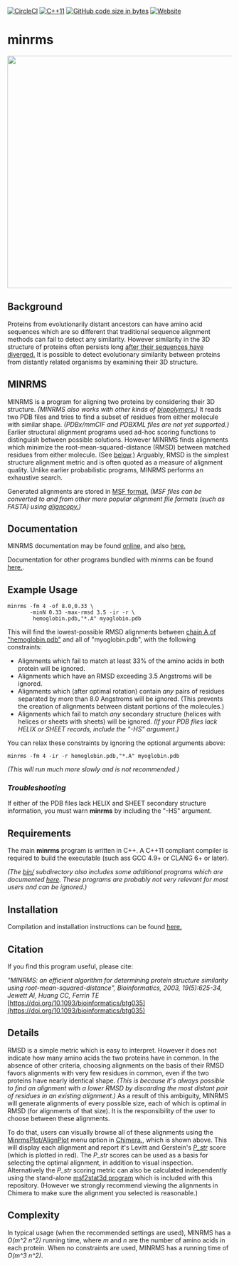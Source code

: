 [![CircleCI](https://img.shields.io/circleci/build/github/RBVI/minrms/main)](https://circleci.com/gh/RBVI/minrms)
[![C++11](https://img.shields.io/badge/C%2B%2B-11-blue.svg)](https://isocpp.org/std/the-standard)
[![GitHub code size in bytes](https://img.shields.io/github/languages/code-size/RBVI/minrms)]()
[![Website](https://img.shields.io/website?down_color=orange&down_message=moltemplate.org%20offline&up_color=green&up_message=online&url=https%3A%2F%2Fwww.cgl.ucsf.edu%2FResearch%2Fminrms)](http://www.cgl.ucsf.edu/Research/minrms)


minrms
===========
<a href="http://www.cgl.ucsf.edu/Research/minrms">
<img src="https://www.rbvi.ucsf.edu/Research/projects/minrms/minrms.jpg" height=521>
</a>


## Background

Proteins from evolutionarily distant ancestors can have amino acid sequences
which are so different that traditional sequence alignment methods can
fail to detect any similarity.
However similarity in the 3D structure of proteins often persists long
[after their sequences have diverged.](https://doi.org/10.1006/jmbi.1993.1489)
It is possible to detect evolutionary similarity between proteins from
distantly related organisms by examining their 3D structure.


## MINRMS

MINRMS is a program for aligning two proteins
by considering their 3D structure.
*(MINRMS also works with other kinds of
[biopolymers.](./doc/doc_nucleic_acids.md))*
It reads two PDB files and tries to find a subset
of residues from either molecule with similar shape.
*(PDBx/mmCIF and PDBXML files are not yet supported.)*
Earlier structural alignment programs used ad-hoc scoring
functions to distinguish between possible solutions.
However MINRMS finds alignments which minimize the
root-mean-squared-distance (RMSD) between matched residues from either molecule.
(See [below](#Details).)
Arguably, RMSD is the simplest structure alignment metric
and is often quoted as a measure of alignment quality.
Unlike earlier probabilistic programs, MINRMS performs an exhaustive search.

Generated alignments are stored in
[MSF format.](http://rothlab.ucdavis.edu/genhelp/chapter_2_using_sequences.html#_Specifying_RSF_Files)
*(MSF files can be converted to and from other
 more popular alignment file formats (such as FASTA) using
[aligncopy.](http://emboss.sourceforge.net/apps/cvs/emboss/apps/aligncopy.html))*



## Documentation

MINRMS documentation may be found
[online](http://www.cgl.ucsf.edu/Research/minrms/),
and also
[here.](doc/doc_minrms_html/minrms.html)

Documentation for other programs bundled with minrms can be found
[here.](./doc).


## Example Usage

```
minrms -fm 4 -of 8.0,0.33 \
       -minN 0.33 -max-rmsd 3.5 -ir -r \
        hemoglobin.pdb,"*.A" myoglobin.pdb
```

This will find the lowest-possible RMSD alignments between
[chain A of "hemoglobin.pdb"](./doc/doc_pdb_select.md#Examples-of-selection-syntax)
and all of "myoglobin.pdb", with the following constraints:

- Alignments which fail to match at least 33% of the amino acids in both
  protein will be ignored.
- Alignments which have an RMSD exceeding 3.5 Angstroms will be ignored.
- Alignments which (after optimal rotation)
  contain *any* pairs of residues separated by more than
  8.0 Angstroms will be ignored.  (This prevents the creation of
  alignments between distant portions of the molecules.)
- Alignments which fail to match *any* secondary structure
  (helices with helices or sheets with sheets) will be ignored.
  *(If your PDB files lack HELIX or SHEET records, include the "-HS" argument.)*

You can relax these constraints by ignoring the optional arguments above:
```
minrms -fm 4 -ir -r hemoglobin.pdb,"*.A" myoglobin.pdb
```
*(This will run much more slowly and is not recommended.)*


### *Troubleshooting*

If either of the PDB files lack HELIX and SHEET secondary structure
information, you must warn **minrms** by including the "-HS" argument.


## Requirements

The main **minrms** program is written in C++.
A C++11 compliant compiler is required to build the executable
(such ass GCC 4.9+ or CLANG 6+ or later).

*(The [bin/](./bin/) subdirectory also includes some additional programs
which are documented [here](./doc/).  These programs are probably
not very relevant for most users and can be ignored.)*


## Installation

Compilation and installation instructions can be found
[here.](INSTALL.md)


## Citation

If you find this program useful, please cite:

*"MINRMS: an efficient algorithm for determining protein structure similarity using root-mean-squared-distance", Bioinformatics, 2003, 19(5):625-34, Jewett AI, Huang CC, Ferrin TE*
[https://doi.org/10.1093/bioinformatics/btg035](https://doi.org/10.1093/bioinformatics/btg035)


## Details

RMSD is a simple metric which is easy to interpret.  However it does
not indicate how many amino acids the two proteins have in common.
In the absence of other criteria, choosing alignments on the basis of their
RMSD favors alignments with very few residues in common,
even if the two proteins have nearly identical shape.
*(This is because it's always possible to find an alignment with a lower RMSD
by discarding the most distant pair of residues in an existing alignment.)*
As a result of this ambiguity,
MINRMS will generate alignments of every possible size,
each of which is optimal in RMSD (for alignments of that size).
It is the responsibility of the user to choose between these alignments.

To do that, users can visually browse all of these alignments using the
[MinrmsPlot/AlignPlot](https://www.cgl.ucsf.edu/chimera/docs/ContributedSoftware/minrmsplot/minrmsplot.html)
menu option in
[Chimera.](https://www.cgl.ucsf.edu/chimera),
which is shown above.
This will display each alignment and report it's Levitt and Gerstein's
[*P_str*](https://doi.org/10.1073/pnas.95.11.5913)
score (which is plotted in red).
The *P_str* scores can be used as a basis for selecting the optimal alignment,
in addition to visual inspection.
Alternatively the *P_str* scoring metric can also be calculated independently
using the stand-alone [msf2stat3d program](./doc/doc_msf2stat3d.md)
which is included with this repository.
(However we strongly recommend viewing the alignments in Chimera
to make sure the alignment you selected is reasonable.)


## Complexity

In typical usage (when the recommended settings are used),
MINRMS has a *O(m^2 n^2)* running time, where *m* and *n*
are the number of amino acids in each protein.
When no constraints are used, MINRMS has a running time of *O(m^3 n^2)*.


